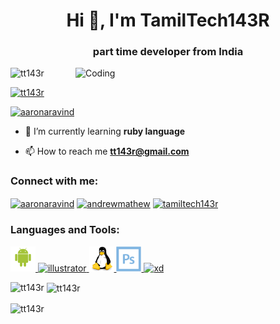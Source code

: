
<h1 align="center">Hi 👋, I'm TamilTech143R</h1>
<h3 align="center">part time developer from India</h3>
<img align="right" alt="Coding" width="400" src="[https://cdn.dribbble.com/users/116207...](https://gifimage.net/wp-content/uploads/2017/09/animated-gif-transparent-background-12.gif)">

<p align="left"> <img src="https://komarev.com/ghpvc/?username=tt143r&label=Profile%20views&color=0e75b6&style=flat" alt="tt143r" /> </p>

<p align="left"> <a href="https://github.com/ryo-ma/github-profile-trophy"><img src="https://github-profile-trophy.vercel.app/?username=tt143r" alt="tt143r" /></a> </p>

<p align="left"> <a href="https://twitter.com/aaronaravind" target="blank"><img src="https://img.shields.io/twitter/follow/aaronaravind?logo=twitter&style=for-the-badge" alt="aaronaravind" /></a> </p>

- 🌱 I’m currently learning **ruby language**

- 📫 How to reach me **tt143r@gmail.com**

<h3 align="left">Connect with me:</h3>
<p align="left">
<a href="https://twitter.com/aaronaravind" target="blank"><img align="center" src="https://raw.githubusercontent.com/rahuldkjain/github-profile-readme-generator/master/src/images/icons/Social/twitter.svg" alt="aaronaravind" height="30" width="40" /></a>
<a href="https://fb.com/andrewmathew" target="blank"><img align="center" src="https://raw.githubusercontent.com/rahuldkjain/github-profile-readme-generator/master/src/images/icons/Social/facebook.svg" alt="andrewmathew" height="30" width="40" /></a>
<a href="https://www.youtube.com/c/tamiltech143r" target="blank"><img align="center" src="https://raw.githubusercontent.com/rahuldkjain/github-profile-readme-generator/master/src/images/icons/Social/youtube.svg" alt="tamiltech143r" height="30" width="40" /></a>
</p>

<h3 align="left">Languages and Tools:</h3>
<p align="left"> <a href="https://developer.android.com" target="_blank" rel="noreferrer"> <img src="https://raw.githubusercontent.com/devicons/devicon/master/icons/android/android-original-wordmark.svg" alt="android" width="40" height="40"/> </a> <a href="https://www.adobe.com/in/products/illustrator.html" target="_blank" rel="noreferrer"> <img src="https://www.vectorlogo.zone/logos/adobe_illustrator/adobe_illustrator-icon.svg" alt="illustrator" width="40" height="40"/> </a> <a href="https://www.linux.org/" target="_blank" rel="noreferrer"> <img src="https://raw.githubusercontent.com/devicons/devicon/master/icons/linux/linux-original.svg" alt="linux" width="40" height="40"/> </a> <a href="https://www.photoshop.com/en" target="_blank" rel="noreferrer"> <img src="https://raw.githubusercontent.com/devicons/devicon/master/icons/photoshop/photoshop-line.svg" alt="photoshop" width="40" height="40"/> </a> <a href="https://www.adobe.com/products/xd.html" target="_blank" rel="noreferrer"> <img src="https://cdn.worldvectorlogo.com/logos/adobe-xd.svg" alt="xd" width="40" height="40"/> </a> </p>

<p><img align="left" src="https://github-readme-stats.vercel.app/api/top-langs?username=tt143r&show_icons=true&locale=en&layout=compact" alt="tt143r" /></p>

<p>&nbsp;<img align="center" src="https://github-readme-stats.vercel.app/api?username=tt143r&show_icons=true&locale=en" alt="tt143r" /></p>

<p><img align="center" src="https://github-readme-streak-stats.herokuapp.com/?user=tt143r&" alt="tt143r" /></p>
